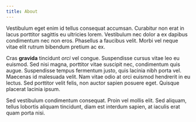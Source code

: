 ```yaml
---
title: About
---
```


Vestibulum eget enim id tellus consequat accumsan. Curabitur non erat in lacus porttitor sagittis eu ultricies lorem. Vestibulum nec dolor a ex dapibus condimentum nec non eros. Phasellus a faucibus velit. Morbi vel neque vitae elit rutrum bibendum pretium ac ex.

Cras **gravida** tincidunt *orci* vel congue. Suspendisse cursus vitae leo eu euismod. Sed nisi magna, porttitor vitae suscipit nec, condimentum quis augue. Suspendisse tempus fermentum justo, quis lacinia nibh porta vel. Maecenas id malesuada velit. Nam vitae odio at orci euismod hendrerit in eu lectus. Sed porttitor velit felis, non auctor sapien posuere eget. Quisque placerat lacinia ipsum.

Sed vestibulum condimentum consequat. Proin vel mollis elit. Sed aliquam, tellus lobortis aliquam tincidunt, diam est interdum sapien, at iaculis erat quam porta nisi.
